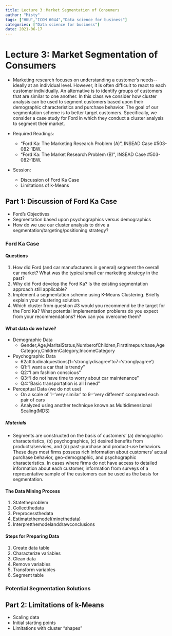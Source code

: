 ```yaml
---
title: Lecture 3：Market Segmentation of Consumers
author: "Misty"
tags: ["HKU","ICOM 6044","Data science for business"]
categories: ["Data science for business"]
date: 2021-06-17
---
```



# Lecture 3: Market Segmentation of Consumers

* Marketing research focuses on understanding a customer’s needs--ideally at an individual level.  However, it is often difficult to react to each customer individually.  An alternative is to identify groups of customers that are similar to one another.  In this class we consider how cluster analysis can be used to segment customers based upon their demographic characteristics and purchase behavior.  The goal of our segmentation scheme is to better target customers.  Specifically, we consider a case study for Ford in which they conduct a cluster analysis to segment their market.

* Required Readings:
    * “Ford Ka: The Marketing Research Problem (A)”, INSEAD Case #503-082-1BW.
    * “Ford Ka: The Market Research Problem (B)”, INSEAD Case #503-082-1BW.

* Session:
    * Discussion of Ford Ka Case
    * Limitations of k-Means

## Part 1: Discussion of Ford Ka Case

* Ford’s Objectives
* Segmentation based upon psychographics versus demographics
* How do we use our cluster analysis to drive a segmentation/targeting/positioning strategy?

### Ford Ka Case

#### Questions


1. How did Ford (and car manufacturers in general) segment the overall car market? What was the typical small car marketing strategy in the past?
2. Why did Ford develop the Ford Ka? Is the existing segmentation approach still applicable?
3. Implement a segmentation scheme using K-Means Clustering. Briefly explain your clustering solution.
4. Which cluster from question #3 would you recommend be the target for the Ford Ka? What potential implementation problems do you expect from your recommendations? How can you overcome them?



#### What data do we have?

* Demographic Data
    * Gender,Age,MaritalStatus,NumberofChildren,Firsttimepurchase,AgeCategory,ChildrenCategory,IncomeCategory
* Psychographic Data
    * 62attitudinalquestions(1=‘stronglydisagree’to7=‘stronglyagree’)
    * Q1:“I want a car that is trendy”
    * Q2:“I am fashion conscious”
    * Q3:“I do not have time to worry about car maintenance” 
    * Q4:“Basic transportation is all I need”
* Perceptual Data (we do not use)
    * On a scale of 1=‘very similar’ to 9=‘very different’ compared each pair of cars
    * Analyzed using another technique known as Multidimensional Scaling(MDS)

##### Materials

* Segments are constructed on the basis of customers’ (a) demographic characteristics, (b) psychographics, (c) desired benefits from products/services, and (d) past-purchase and product-use behaviors. These days most firms possess rich information about customers’ actual purchase behavior, geo-demographic, and psychographic characteristics. In cases where firms do not have access to detailed information about each customer, information from surveys of a representative sample of the customers can be used as the basis for segmentation.


#### The Data Mining Process

1. Statetheproblem
2. Collectthedata
3. Preprocessthedata
4. Estimatethemodel(minethedata)
5. Interpretthemodelanddrawconclusions


#### Steps for Preparing Data

1. Create data table
2. Characterize variables 
3. Clean data
4. Remove variables
5. Transform variables 
6. Segment table


### Potential Segmentation Solutions







## Part 2: Limitations of k-Means 

* Scaling data
* Initial starting points
* Limitations with cluster “shapes”